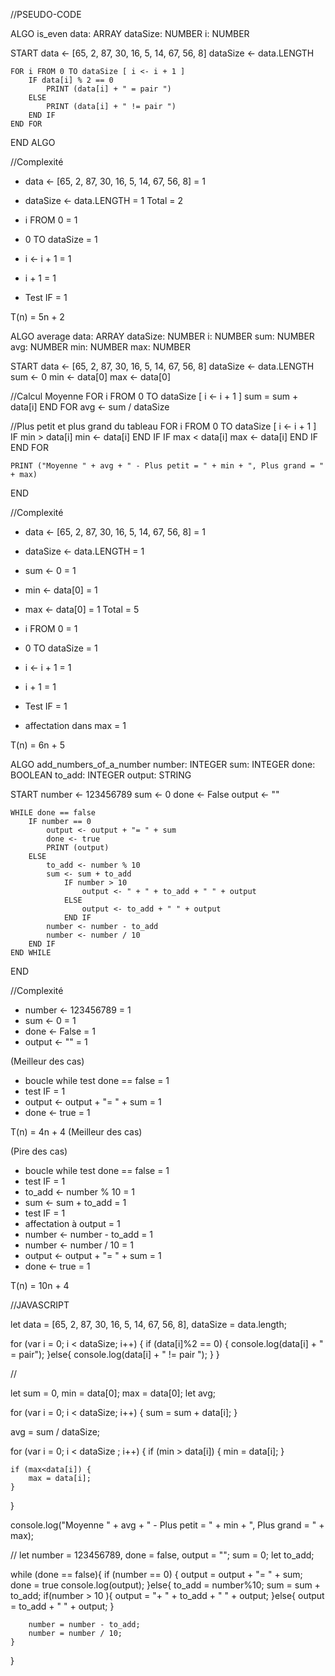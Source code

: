 //PSEUDO-CODE


ALGO is_even
	data: ARRAY<NUMBER>
	dataSize: NUMBER
	i: NUMBER

START
	data <- [65, 2, 87, 30, 16, 5, 14, 67, 56, 8]
	dataSize <- data.LENGTH

	FOR i FROM 0 TO dataSize [ i <- i + 1 ]
		IF data[i] % 2 == 0
			PRINT (data[i] + " = pair ")
		ELSE 
			PRINT (data[i] + " != pair ")
		END IF
	END FOR
END ALGO

//Complexité

- data <- [65, 2, 87, 30, 16, 5, 14, 67, 56, 8] = 1
- dataSize <- data.LENGTH = 1
Total = 2

- i FROM 0 = 1
- 0 TO dataSize = 1
- i <- i + 1 = 1
- i + 1 = 1
- Test IF = 1

T(n) = 5n + 2


ALGO average
	data: ARRAY<NUMBER>
	dataSize: NUMBER
	i: NUMBER
	sum: NUMBER
	avg: NUMBER
	min: NUMBER
	max: NUMBER

START
	data <-  [65, 2, 87, 30, 16, 5, 14, 67, 56, 8]
	dataSize <- data.LENGTH
	sum <- 0
	min <- data[0]
	max <- data[0]

//Calcul Moyenne
	FOR i FROM 0 TO dataSize [ i <- i + 1 ]
		sum = sum + data[i]
	END FOR
	avg <- sum / dataSize
	
//Plus petit et plus grand du tableau
	FOR i FROM 0 TO dataSize [ i <- i + 1 ]
		IF min > data[i]
			min <- data[i]
		END IF
		IF max < data[i]
			max <- data[i]
		END IF
	END FOR

	PRINT ("Moyenne " + avg + " - Plus petit = " + min + ", Plus grand = " + max)

END

//Complexité

- data <-  [65, 2, 87, 30, 16, 5, 14, 67, 56, 8] = 1
- dataSize <- data.LENGTH = 1
- sum <- 0 = 1
- min <- data[0] = 1
- max <- data[0] = 1
Total = 5

- i FROM 0 = 1
- 0 TO dataSize = 1
- i <- i + 1 = 1
- i + 1 = 1
- Test IF = 1
- affectation dans max = 1

T(n) = 6n + 5




ALGO add_numbers_of_a_number
	number: INTEGER
	sum: INTEGER
	done: BOOLEAN
	to_add: INTEGER
	output: STRING

START
	number <- 123456789
	sum <- 0
	done <- False
	output <- ""

	WHILE done == false
		IF number == 0
			output <- output + "= " + sum
			done <- true
			PRINT (output)
		ELSE
			to_add <- number % 10
			sum <- sum + to_add
				IF number > 10
					output <- " + " + to_add + " " + output
				ELSE
					output <- to_add + " " + output
				END IF
			number <- number - to_add
			number <- number / 10
		END IF
	END WHILE

END

//Complexité

- number <- 123456789 = 1
- sum <- 0 = 1
- done <- False = 1
- output <- "" = 1

(Meilleur des cas)
- boucle while test done == false = 1
- test IF = 1
- output <- output + "= " + sum = 1
- done <- true = 1

T(n) = 4n + 4 (Meilleur des cas)

(Pire des cas)
- boucle while test done == false = 1
- test IF = 1
- to_add <- number % 10 = 1
- sum <- sum + to_add = 1
- test IF = 1
- affectation à output = 1
- number <- number - to_add = 1
- number <- number / 10 = 1
- output <- output + "= " + sum = 1
- done <- true = 1

T(n) = 10n + 4


//JAVASCRIPT

let data = [65, 2, 87, 30, 16, 5, 14, 67, 56, 8],
	dataSize = data.length;

for (var i = 0; i < dataSize; i++) {
	if (data[i]%2 == 0) {
		console.log(data[i] + " = pair");
	}else{
		console.log(data[i] + " != pair ");
	}
}

//

let sum = 0,
	min = data[0];
	max = data[0];
let avg;

for (var i = 0; i < dataSize; i++) {
	sum = sum + data[i];
}

avg = sum / dataSize;

for (var i = 0; i < dataSize ; i++) {
	if (min > data[i]) {
		min = data[i];
	}

	if (max<data[i]) {
		max = data[i];
	}
}

console.log("Moyenne " + avg + " - Plus petit = " + min + ", Plus grand = " + max);


//
let number = 123456789,
	done = false,
	output = "";
sum = 0;
let to_add;

while (done == false){
	if (number == 0) {
		output = output + "= " + sum;
			done = true
			console.log(output);
	}else{
		to_add = number%10;
		sum = sum + to_add;
		if(number > 10 ){
			output = "+ " + to_add + " " + output;
		}else{
			output = to_add + " " + output;
		}
		
		number = number - to_add;
		number = number / 10;
	}
}
